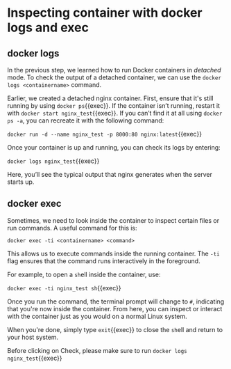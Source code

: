 # Inspecting container with docker logs and exec

## docker logs

In the previous step, we learned how to run Docker containers in *detached* mode. To check the output of a detached container, we can use the `docker logs <containername>` command.

Earlier, we created a detached nginx container. First, ensure that it's still running by using `docker ps`{{exec}}. If the container isn’t running, restart it with `docker start nginx_test`{{exec}}. If you can’t find it at all using `docker ps -a`, you can recreate it with the following command:

`docker run -d --name nginx_test -p 8000:80 nginx:latest`{{exec}}

Once your container is up and running, you can check its logs by entering:

`docker logs nginx_test`{{exec}}

Here, you’ll see the typical output that nginx generates when the server starts up.

## docker exec

Sometimes, we need to look inside the container to inspect certain files or run commands. A useful command for this is:

`docker exec -ti <containername> <command>`

This allows us to execute commands inside the running container. The `-ti` flag ensures that the command runs interactively in the foreground.

For example, to open a `sh`ell inside the container, use:

`docker exec -ti nginx_test sh`{{exec}}

Once you run the command, the terminal prompt will change to `#`, indicating that you're now inside the container. From here, you can inspect or interact with the container just as you would on a normal Linux system.

When you're done, simply type `exit`{{exec}} to close the `sh`ell and return to your host system.

Before clicking on Check, please make sure to run `docker logs nginx_test`{{exec}}

